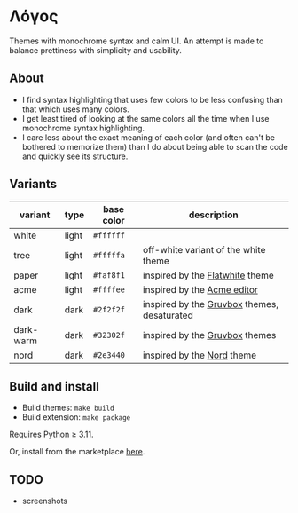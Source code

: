 # Λόγος

Themes with monochrome syntax and calm UI.
An attempt is made to balance prettiness with simplicity and usability.

## About

- I find syntax highlighting that uses few colors to be less confusing than that which uses many colors.
- I get least tired of looking at the same colors all the time when I use monochrome syntax highlighting.
- I care less about the exact meaning of each color (and often can't be bothered to memorize them) than I do about being able to scan the code and quickly see its structure.

## Variants

| variant   | type  | base color | description                                                                         |
| --------- | ----- | ---------- | ----------------------------------------------------------------------------------- |
| white     | light | `#ffffff`  |                                                                                     |
| tree      | light | `#fffffa`  | off-white variant of the white theme                                                |
| paper     | light | `#faf8f1`  | inspired by the [Flatwhite](https://github.com/biletskyy/flatwhite-syntax) theme    |
| acme      | light | `#ffffee`  | inspired by the [Acme editor](https://en.wikipedia.org/wiki/Acme_%28text_editor%29) |
| dark      | dark  | `#2f2f2f`  | inspired by the [Gruvbox](https://github.com/morhetz/gruvbox) themes, desaturated   |
| dark-warm | dark  | `#32302f`  | inspired by the [Gruvbox](https://github.com/morhetz/gruvbox) themes                |
| nord      | dark  | `#2e3440`  | inspired by the [Nord](https://www.nordtheme.com) theme                             |

## Build and install
- Build themes: `make build`
- Build extension: `make package`

Requires Python ≥ 3.11.

Or, install from the marketplace [here](https://marketplace.visualstudio.com/items?itemName=brendes.logos-themes).

## TODO

- screenshots
